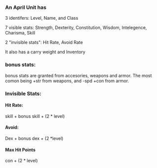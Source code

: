 ### An April Unit has
3 identifers: Level, Name, and Class

7 visible stats: Strength, Dexterity, Constitution, Wisdom, Intelegence, Charisma, Skill

2 "invisible stats": Hit Rate, Avoid Rate

It also has a carry weight and Inventory
### bonus stats:
bonus stats are granted from accesories, weapons and armor. The most comon being +str from weapons, and -spd +con from armor.

### Invisible Stats:
#### Hit Rate:
skill + bonus skill + (2 * level) 
#### Avoid:
Dex + bonus dex + (2 *level)
#### Max Hit Points
con + (2 * level)
